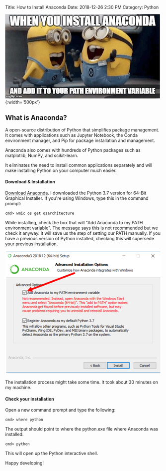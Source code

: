 Title: How to Install Anaconda
Date: 2018-12-26 2:30 PM
Category: Python  

![Minions Meme](/images/2018-12-26/minions-meme.jpg){:width='500px'}
## What is Anaconda?
A open-source distribution of Python that simplifies package management. It
comes with applications such as Jupyter Notebook, the Conda environment manager,
and Pip for package installation and management.  

Anaconda also comes with hundreds of Python packages such as matplotlib, NumPy,
and scikit-learn.

It eliminates the need to install common applications separately and will make
installing Python on your computer much easier.  

#### Download & Installation  
[Download Anaconda](https://www.anaconda.com/). I downloaded the Python 3.7
version for 64-Bit Graphical Installer. If you're using Windows, type this in
the command prompt:  
```
cmd> wmic os get osarchitecture
```    
While installing, check the box that will "Add Anaconda to my PATH environment
variable". The message says this is not recommended but we check it anyway. It
will save us the step of setting our PATH manually. If you have a previous
version of Python installed, checking this will supersede your previous
installation.  

![Add Anaconda to Path](/images/2018-12-26/anaconda-install-screen.PNG)

The installation process might take some time. It took about 30 minutes on my
machine.  

#### Check your installation  
Open a new command prompt and type the following:
```
cmd> where python
```
The output should point to where the python.exe file where Anaconda was
installed.

```
cmd> python
```
This will open up the Python interactive shell.  

Happy developing!
